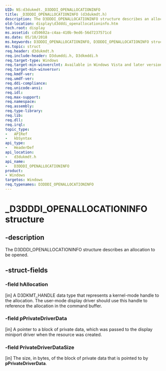 ```yaml
---
UID: NS:d3dukmdt._D3DDDI_OPENALLOCATIONINFO
title: _D3DDDI_OPENALLOCATIONINFO (d3dukmdt.h)
description: The D3DDDI_OPENALLOCATIONINFO structure describes an allocation to be opened.
old-location: display\d3dddi_openallocationinfo.htm
tech.root: display
ms.assetid: cd50602a-c4aa-410b-9ed6-56d7237571cd
ms.date: 05/10/2018
ms.keywords: D3DDDI_OPENALLOCATIONINFO, D3DDDI_OPENALLOCATIONINFO structure [Display Devices], D3D_other_Structs_cfb185b4-cc7d-4c1a-9e76-6032816feab0.xml, _D3DDDI_OPENALLOCATIONINFO, d3dukmdt/D3DDDI_OPENALLOCATIONINFO, display.d3dddi_openallocationinfo
ms.topic: struct
req.header: d3dukmdt.h
req.include-header: D3dumddi.h, D3dkmddi.h
req.target-type: Windows
req.target-min-winverclnt: Available in Windows Vista and later versions of the Windows operating systems.
req.target-min-winversvr: 
req.kmdf-ver: 
req.umdf-ver: 
req.ddi-compliance: 
req.unicode-ansi: 
req.idl: 
req.max-support: 
req.namespace: 
req.assembly: 
req.type-library: 
req.lib: 
req.dll: 
req.irql: 
topic_type:
-	APIRef
-	kbSyntax
api_type:
-	HeaderDef
api_location:
-	d3dukmdt.h
api_name:
-	D3DDDI_OPENALLOCATIONINFO
product:
- Windows
targetos: Windows
req.typenames: D3DDDI_OPENALLOCATIONINFO
---
```


# _D3DDDI_OPENALLOCATIONINFO structure


## -description


The D3DDDI_OPENALLOCATIONINFO structure describes an allocation to be opened.


## -struct-fields




### -field hAllocation

[in] A D3DKMT_HANDLE data type that represents a kernel-mode handle to the allocation. The user-mode display driver should use this handle to reference the allocation in the command buffer.


### -field pPrivateDriverData

[in] A pointer to a block of private data, which was passed to the display miniport driver when the resource was created. 


### -field PrivateDriverDataSize

[in] The size, in bytes, of the block of private data that is pointed to by <b>pPrivateDriverData</b>.

